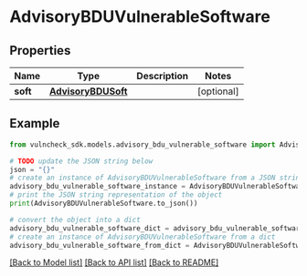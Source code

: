 # AdvisoryBDUVulnerableSoftware


## Properties

Name | Type | Description | Notes
------------ | ------------- | ------------- | -------------
**soft** | [**AdvisoryBDUSoft**](AdvisoryBDUSoft.md) |  | [optional] 

## Example

```python
from vulncheck_sdk.models.advisory_bdu_vulnerable_software import AdvisoryBDUVulnerableSoftware

# TODO update the JSON string below
json = "{}"
# create an instance of AdvisoryBDUVulnerableSoftware from a JSON string
advisory_bdu_vulnerable_software_instance = AdvisoryBDUVulnerableSoftware.from_json(json)
# print the JSON string representation of the object
print(AdvisoryBDUVulnerableSoftware.to_json())

# convert the object into a dict
advisory_bdu_vulnerable_software_dict = advisory_bdu_vulnerable_software_instance.to_dict()
# create an instance of AdvisoryBDUVulnerableSoftware from a dict
advisory_bdu_vulnerable_software_from_dict = AdvisoryBDUVulnerableSoftware.from_dict(advisory_bdu_vulnerable_software_dict)
```
[[Back to Model list]](../README.md#documentation-for-models) [[Back to API list]](../README.md#documentation-for-api-endpoints) [[Back to README]](../README.md)


